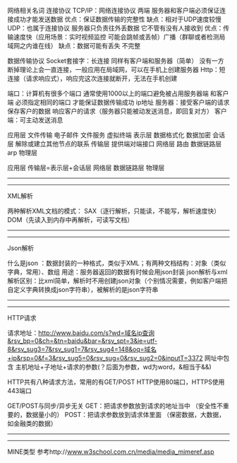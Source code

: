 
网络相关名词
连接协议
TCP/IP：网络连接协议 两端 服务器和客户端必须保证连接成功才能发送数据 优点：保证数据传输的完整性 缺点：相对于UDP速度较慢
UDP：也属于连接协议  服务器只负责往外丢数据 它不管有没有人接收到 优点：传输速度快（应用场景：实时视频监控 可能会跳帧或丢帧）广播（群聊或者检测局域网之内谁在线） 缺点：数据可能有丢失 不完整

数据传输协议
Socket套接字：长连接 同样有客户端和服务器（简单） 没有一方断掉理论上会一直连接，一般应用在局域网，可以在手机上创建服务器
Http：短连接（请求响应式），响应完这次连接就断开，无法在手机创建

端口：计算机有很多个端口 通常使用1000以上的端口避免被占用服务器端 和客户端 必须指定相同的端口 才能保证数据传输成功
ip地址
服务器：接受客户端的请求 保存客户的数据 响应客户的请求（服务器只能被动发送消息，即回复对方）
客户端：可主动发送消息

应用层 文件传输 电子邮件 文件服务 虚拟终端
表示层 数据格式化 数据加密
会话层 解除或建立其他节点的联系
传输层 提供端对端接口
网络层 路由
数据链路层 arp
物理层

应用层
传输层=表示层+会话层
网络层
数据链路层
物理层

************************************************************************************************************************************************
************************************************************************************************************************************************


XML解析

两种解析XML文档的模式：
SAX（逐行解析，只能读，不能写，解析速度快）
DOM（先读入到内存中再解析，可读写文档）
************************************************************************************************************************************************
************************************************************************************************************************************************

Json解析

什么是json ：数据封装的一种格式，类似于XML；有两种文档结构：对象（类似字典，常用）、数组
用途：服务器返回的数据有时候会用json封装
json解析与xml解析区别：比xml简单，解析时不用创建json对象（个别情况需要，例如客户端把自定义字典转换成json字符串），被解析的是json字符串

************************************************************************************************************************************************
************************************************************************************************************************************************

HTTP请求

请求地址：http://www.baidu.com/s?wd=域名ip查询&rsv_bp=0&ch=&tn=baidu&bar=&rsv_spt=3&ie=utf-8&rsv_sug3=7&rsv_sug1=7&rsv_sug4=148&oq=域名+ip&rsp=0&f=3&rsv_sug5=0&rsv_sug=0&rsv_sug2=0&inputT=3372
网址中包含 主机地址+子地址+请求的参数(？后面为参数，wd为word，&相当于&&)

HTTP共有八种请求方法，常用的有GET/POST
HTTP使用80端口，HTTPS使用443端口


GET/POST与同步/异步无关
GET：把请求参数放到请求的地址当中   （安全性不重要的，数据量小的）
POST：把请求参数放到请求体里面     （保密数据，大数据，如金融类的数据）


************************************************************************************************************************************************
************************************************************************************************************************************************

MINE类型
参考http://www.w3school.com.cn/media/media_mimeref.asp
